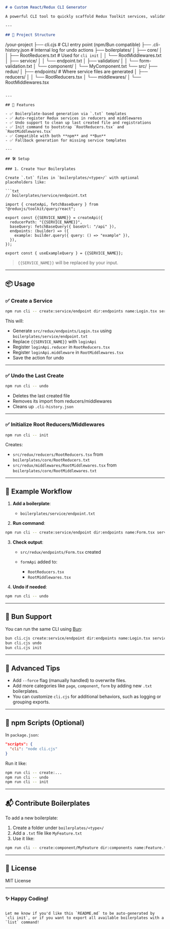 ```markdown
# ⚙️ Custom React/Redux CLI Generator

A powerful CLI tool to quickly scaffold Redux Toolkit services, validations, pages, and components using boilerplates — with built-in support for automatic reducer and middleware registration, undoing actions, and fallback defaults.

---

## 📁 Project Structure
```

/your-project
├── cli.cjs # CLI entry point (npm/Bun compatible)
├── .cli-history.json # Internal log for undo actions
├── boilerplates/
│ ├── core/
│ │ ├── RootReducers.txt # Used for `cli init`
│ │ └── RootMiddlewares.txt
│ ├── service/
│ │ └── endpoint.txt
│ ├── validation/
│ │ └── form-validation.txt
│ └── component/
│ └── MyComponent.txt
└── src/
├── redux/
│ ├── endpoints/ # Where service files are generated
│ ├── reducers/
│ │ └── RootReducers.tsx
│ └── middlewares/
│ └── RootMiddlewares.tsx

````

---

## 🚀 Features

- ✅ Boilerplate-based generation via `.txt` templates
- ✅ Auto-register Redux services in reducers and middlewares
- ✅ Undo support to clean up last created file and registrations
- ✅ Init command to bootstrap `RootReducers.tsx` and `RootMiddlewares.tsx`
- ✅ Compatible with both **npm** and **Bun**
- ✅ Fallback generation for missing service templates

---

## 🛠️ Setup

### 1. Create Your Boilerplates

Create `.txt` files in `boilerplates/<type>/` with optional placeholders like:

```txt
// boilerplates/service/endpoint.txt

import { createApi, fetchBaseQuery } from "@reduxjs/toolkit/query/react";

export const {{SERVICE_NAME}} = createApi({
  reducerPath: "{{SERVICE_NAME}}",
  baseQuery: fetchBaseQuery({ baseUrl: "/api" }),
  endpoints: (builder) => ({
    example: builder.query({ query: () => "example" }),
  }),
});

export const { useExampleQuery } = {{SERVICE_NAME}};
````

> `{{SERVICE_NAME}}` will be replaced by your input.

---

## 📦 Usage

### ✅ Create a Service

```bash
npm run cli -- create:service/endpoint dir:endpoints name:Login.tsx service:loginApi
```

This will:

- Generate `src/redux/endpoints/Login.tsx` using `boilerplates/service/endpoint.txt`
- Replace `{{SERVICE_NAME}}` with `loginApi`
- Register `loginApi.reducer` in `RootReducers.tsx`
- Register `loginApi.middleware` in `RootMiddlewares.tsx`
- Save the action for undo

---

### ✅ Undo the Last Create

```bash
npm run cli -- undo
```

- Deletes the last created file
- Removes its import from reducers/middlewares
- Cleans up `.cli-history.json`

---

### ✅ Initialize Root Reducers/Middlewares

```bash
npm run cli -- init
```

Creates:

- `src/redux/reducers/RootReducers.tsx` from `boilerplates/core/RootReducers.txt`
- `src/redux/middlewares/RootMiddlewares.tsx` from `boilerplates/core/RootMiddlewares.txt`

---

## 🔁 Example Workflow

1. **Add a boilerplate**:

   - `boilerplates/service/endpoint.txt`

2. **Run command**:

```bash
npm run cli -- create:service/endpoint dir:endpoints name:Form.tsx service:formApi
```

3. **Check output**:

   - `src/redux/endpoints/Form.tsx` created
   - `formApi` added to:

     - `RootReducers.tsx`
     - `RootMiddlewares.tsx`

4. **Undo if needed**:

```bash
npm run cli -- undo
```

---

## 🚀 Bun Support

You can run the same CLI using [Bun](https://bun.sh):

```bash
bun cli.cjs create:service/endpoint dir:endpoints name:Login.tsx service:loginApi
bun cli.cjs undo
bun cli.cjs init
```

---

## 🧠 Advanced Tips

- Add `--force` flag (manually handled) to overwrite files.
- Add more categories like `page`, `component`, `form` by adding new `.txt` boilerplates.
- You can customize `cli.cjs` for additional behaviors, such as logging or grouping exports.

---

## 📝 npm Scripts (Optional)

In `package.json`:

```json
"scripts": {
  "cli": "node cli.cjs"
}
```

Run it like:

```bash
npm run cli -- create:...
npm run cli -- undo
npm run cli -- init
```

---

## 📬 Contribute Boilerplates

To add a new boilerplate:

1. Create a folder under `boilerplates/<type>/`
2. Add a `.txt` file like `MyFeature.txt`
3. Use it like:

```bash
npm run cli -- create:component/MyFeature dir:components name:Feature.tsx
```

---

## 🧾 License

MIT License

---

### ✨ Happy Coding!

```

Let me know if you'd like this `README.md` to be auto-generated by `cli init`, or if you want to export all available boilerplates with a `list` command!
```
